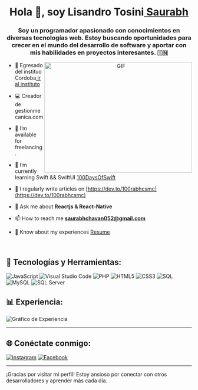 <h1 align="center">Hola 👋, soy Lisandro Tosini<a href="https://100rabhcsmc.github.io/Me.io/" target="blank">
Saurabh</a></h1>
<h3 align="center">Soy un programador apasionado con conocimientos en diversas tecnologías web. Estoy buscando oportunidades para crecer en el mundo del desarrollo de software y aportar con mis habilidades en proyectos interesantes. &#127470;&#127475</h3>

<a target="_blank" align="center">
  <img align="right" top="500" height="300" width="400" alt="GIF" src="https://media.giphy.com/media/SWoSkN6DxTszqIKEqv/giphy.gif">
</a>

- 📝 Egresado del instituo Cordoba<a href="https://www.ispc.edu.ar/" target="blank"> ir al instituto</a>

- 💻 Creador de gestionmecanica.com

- 🤝 I’m available for freelancing.

- 🌱 I’m currently learning Swift && SwiftUI <a href="https://github.com/100rabhcsmc/100DaysOfSwift" target="blank">100DaysOfSwift</a>

- 📝 I regularly write articles on [https://dev.to/100rabhcsmc](https://dev.to/100rabhcsmc)

- 💬 Ask me about **Reactjs & React-Native**

- 📫 How to reach me **saurabhchavan052@gmail.com**

- 📄 Know about my experiences <a href="https://github.com/100rabhcsmc/Me.io/blob/master/01SaurabhChavanReactNativeResume.pdf" target="blank">Resume</a>
<br/>

## 🚀 Tecnologías y Herramientas:

![JavaScript](https://img.shields.io/badge/-JavaScript-F7DF1E?style=flat-square&logo=JavaScript&logoColor=black)
![Visual Studio Code](https://img.shields.io/badge/-Visual%20Studio%20Code-007ACC?style=flat-square&logo=Visual%20Studio%20Code&logoColor=white)
![PHP](https://img.shields.io/badge/-PHP-777BB4?style=flat-square&logo=php&logoColor=white)
![HTML5](https://img.shields.io/badge/-HTML5-E34F26?style=flat-square&logo=HTML5&logoColor=white)
![CSS3](https://img.shields.io/badge/-CSS3-1572B6?style=flat-square&logo=CSS3&logoColor=white)
![SQL](https://img.shields.io/badge/-SQL-4479A1?style=flat-square&logo=MySQL&logoColor=white)
![MySQL](https://img.shields.io/badge/-MySQL-4479A1?style=flat-square&logo=MySQL&logoColor=white)
![SQL Server](https://img.shields.io/badge/-SQL%20Server-CC2927?style=flat-square&logo=Microsoft%20SQL%20Server&logoColor=white)

## 📊 Experiencia:



![Gráfico de Experiencia](https://quickchart.io/chart?c=%7Btype%3A%22pie%22%2Cdata%3A%7Blabels%3A%5B%22PHP%22%2C%22C%23%22%2C%22SQL%22%5D%2Cdatasets%3A%5B%7Bdata%3A%5B1%2C0.5%2C2%5D%2CbackgroundColor%3A%5B%22%23777BB4%22%2C%22%23178600%22%2C%22%234479A1%22%5D%7D%5D%7D%2Coptions%3A%7Belements%3A%7Barc%3A%7BborderWidth%3A0%7D%7D%2Cplugins%3A%7Blegend%3A%7Bdisplay%3Afalse%7D%7D%7D%2Cwidth%3A300%2Cheight%3A300%7D)


---


## 🌐 Conéctate conmigo:

[![Instagram](https://img.shields.io/badge/-Instagram-E4405F?style=flat-square&logo=Instagram&logoColor=white)](https://www.instagram.com/lisandrotosini1/)
[![Facebook](https://img.shields.io/badge/-Facebook-1877F2?style=flat-square&logo=Facebook&logoColor=white)](https://www.facebook.com/li.tosini/)

---

¡Gracias por visitar mi perfil! Estoy ansioso por conectar con otros desarrolladores y aprender más cada día.

